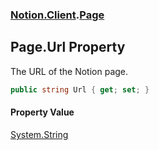 ### [Notion.Client](Notion.Client.md 'Notion.Client').[Page](Notion.Client.Page.md 'Notion.Client.Page')

## Page.Url Property

The URL of the Notion page.

```csharp
public string Url { get; set; }
```

#### Property Value
[System.String](https://docs.microsoft.com/en-us/dotnet/api/System.String 'System.String')
